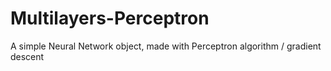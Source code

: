 # Multilayers-Perceptron
A simple Neural Network object, made with Perceptron algorithm / gradient descent
